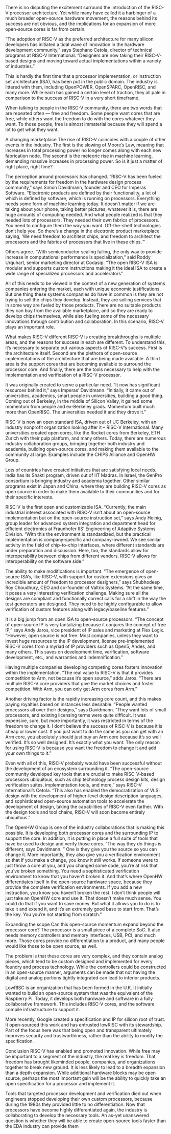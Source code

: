 There is no disputing the excitement surround the introduction of the RISC-V processor architecture. Yet while many have called it a harbinger of a much broader open-source hardware movement, the reasons behind its success are not obvious, and the implications for an expansion of more open-source cores is far from certain.

“The adoption of RISC-V as the preferred architecture for many silicon developers has initiated a tidal wave of innovation in the hardware development community,” says Stephano Cetola, director of technical programs at RISC-V International. “Designers are now taking their RISC-V-based designs and moving toward actual implementations within a variety of industries.”

This is hardly the first time that a processor implementation, or instruction set architecture (ISA), has been put in the public domain. The industry is littered with them, including OpenPOWER, OpenSPARC, OpenRISC, and many more. While each has gained a certain level of traction, they all pale in comparison to the success of RISC-V in a very short timeframe.

When talking to people in the RISC-V community, there are two words that are repeated often — free and freedom. Some people want cores that are free, while others want the freedom to do with the cores whatever they want. To those people, free is almost immaterial because they will spend a lot to get what they want.

A changing marketplace
The rise of RISC-V coincides with a couple of other events in the industry. The first is the slowing of Moore’s Law, meaning that increases in total processing power no longer comes along with each new fabrication node. The second is the meteoric rise in machine learning, demanding massive increases in processing power. So is it just a matter of right place, right time?

The perception around processors has changed. “RISC-V has been fueled by the requirements for freedom in the hardware design process community,” says Simon Davidmann, founder and CEO for Imperas Software. “Electronic products are defined by their functionality, a lot of which is defined by software, which is running on processors. Everything needs some form of machine learning today. It doesn’t matter if we are talking about your phone, taking better pictures, whatever it is, there are huge amounts of computing needed. And what people realized is that they needed lots of processors. They needed their own fabrics of processors. You need to configure them the way you want. Off-the-shelf technologies don’t help you. So there’s a change in the electronic product marketplace saying, ‘We need freedom to architect chips, and freedom to architect the processors and the fabrics of processors that live in these chips.'”

Others agree. “With semiconductor scaling failing, the only way to provide increase in computational performance is specialization,” said Roddy Urquhart, senior marketing director at Codasip. “The open RISC-V ISA is modular and supports custom instructions making it the ideal ISA to create a wide range of specialized processors and accelerators”

All of this needs to be viewed in the context of a new generation of systems companies entering the market, each with unique economic justifications. But one thing these systems companies do have in common is they are not trying to sell the chips they develop. Instead, they are selling services that in some way are fueled by those products. There are no suitable products they can buy from the available marketplace, and so they are ready to develop chips themselves, while also fueling some of the necessary innovations through contribution and collaboration. In this scenario, RISC-V plays an important role.

What makes RISC-V different
RISC-V is creating breakthroughs is multiple areas, and the reasons for success in each are different. To understand this, it’s necessary to separate out various aspects of RISC-V’s success. First is the architecture itself. Second are the plethora of open-source implementations of the architecture that are being made available. A third area is the support cores that are becoming available to surround the processor core. And finally, there are the tools necessary to help with the implementation and verification of a RISC-V processor.

It was originally created to serve a particular need. “It now has significant resources behind it,” says Imperas’ Davidmann. “Initially, it came out of universities, academics, smart people in universities, building a good thing. Coming out of Berkeley, in the middle of Silicon Valley, it gained some momentum from people and ex-Berkeley grads. Momentum built much more than OpenRISC. The universities needed it and they drove it.”

RISC-V is now an open standard ISA, driven out of UC Berkeley, with an industry nonprofit organization looking after it – RISC-V International. Many universities created open cores, like the Rocket cores from Berkeley, ETH Zurich with their pulp platform, and many others. Today, there are numerous industry collaboration groups, bringing together both industry and academia, building open-source cores, and making them available to the community at large. Examples include the CHIPS Alliance and OpenHW Group.

Lots of countries have created initiatives that are satisfying local needs. India has its Shakti program, driven out of IIT Madras. In Israel, the GenPro consortium is bringing industry and academia together. Other similar programs exist in Japan and China, where they are building RISC-V cores as open source in order to make them available to their communities and for their specific interests.

RISC-V is the first open and customizable ISA. “Currently, the main industrial interest associated with RISC-V isn’t about an open-source implementation but on the open-source instruction set,” says Andy Heinig, group leader for advanced system integration and department head for efficient electronics at Fraunhofer IIS’ Engineering of Adaptive Systems Division. “With this the environment is standardized, but the practical implementation is company-specific and company-owned. We see similar activity in the field of chip-to-chip interfaces, where different standards are under preparation and discussion. Here, too, the standards allow for interoperability between chips from different vendors. RISC-V allows for interoperability on the software side.”

The ability to make modifications is important. “The emergence of open-source ISA’s, like RISC-V, with support for custom extensions gives an incredible amount of freedom to processor designers,” says Shubhodeep Roy Choudhury, CEO and co-founder of Valtrix Systems. “At the same time, it poses a very interesting verification challenge. Making sure all the designs are compliant and functionally correct calls for a shift in the way the test generators are designed. They need to be highly configurable to allow verification of custom features along with legacy/baseline features.”

It is a big jump from an open ISA to open-source processors. “The concept of open-source IP is very tantalizing because it conjures the concept of free IP,” says Andy Jaros, vice president of IP sales and marketing at Flex Logix. “However, open source is not free. Most companies, unless they want to invest huge resources to the IP development, license pre-implemented RISC-V cores from a myriad of IP providers such as Open5, Andes, and many others. This saves on development time, verification, software development, etc., and warranties and indemnification.”

Having multiple companies developing competing cores fosters innovation within the implementation. “The real value to RISC-V is that it provides competition to Arm, not because it’s open source,” adds Jaros. “There are multiple RISC-V core providers that give the market choices and foster competition. With Arm, you can only get Arm cores from Arm.”

Another driving factor is the rapidly increasing core count, and this makes paying royalties based on instances less desirable. “People wanted processors all over their designs,” says Davidmann. “They want lots of small processors, and existing licensing terms were quite difficult. It was expensive, sure, but more importantly, it was restricted in terms of the freedom to change it. I don’t believe the success of RISC-V is because it is cheap or lower cost. If you just want to do the same as you can get with an Arm core, you absolutely should just buy an Arm core because it’s so well verified. It’s so well designed. It’s exactly what you want. The only reason for using RISC-V is because you want the freedom to change it and add your own things to it.”

Even with all of this, RISC-V probably would have been successful without the development of an ecosystem surrounding it. “The open-source community developed key tools that are crucial to make RISC-V-based processors ubiquitous, such as chip technology process design kits, design verification suites, implementation tools, and more,” says RISC-V International’s Cetola. “This also has enabled the democratization of VLSI design with the development of higher-level design description languages, and sophisticated open-source automation tools to accelerate the development of design, taking the capabilities of RISC-V even farther. With the design tools and tool chains, RISC-V will soon become entirely ubiquitous.”

The OpenHW Group is one of the industry collaborations that is making this possible. It is developing both processor cores and the surrounding IP to support the core. In addition, it is putting in place a full suite of tools that have be used to design and verify those cores. “The way they do things is different, says Davidmann. ” One is they give you the source so you can change it. More importantly, they also give you a verification environment so that if you make a change, you know it still works. If someone were to just throw a core at you, and you changed some code, you’re at risk that you’ve broken something. You need a sophisticated verification environment to know that you haven’t broken it. And that’s where OpenHW differentiates itself in the open-source hardware space, because they provide the complete verification environments. If you add a new instruction, you know you haven’t broken the rest. I don’t think people will just take an OpenHW core and use it. That doesn’t make much sense. You could do that if you want to save money. But what it allows you to do is to take it and extend it, and it’s an extremely good base to start from. That’s the key. You you’re not starting from scratch.”

Expanding the scope
Can this open-source momentum expand beyond the processor core? The processor is a small piece of a complete SoC. It also needs memory controllers and memory interfaces, USB, PCI, and much more. Those cores provide no differentiation to a product, and many people would like those to be open source, as well.

The problem is that these cores are very complex, and they contain analog pieces, which tend to be custom designed and implemented for every foundry and process technology. While the controllers could be constructed in an open-source manner, arguments can be made that not having the digital and analog portions tightly integrated can lead to inferior products.

LowRISC is an organization that has been formed in the U.K. It initially wanted to build an open-source system that was the equivalent of the Raspberry Pi. Today, it develops both hardware and software in a fully collaborative framework. This includes RISC-V cores, and the software compile infrastructure to support it.

More recently, Google created a specification and IP for silicon root of trust. It open-sourced this work and has entrusted lowRISC with its stewardship. Part of the focus here was that being open and transparent ultimately improves security and trustworthiness, rather than the ability to modify the specification.

Conclusion
RISC-V has enabled and promoted innovation. While free may be important to a segment of the industry, the real key is freedom. That freedom has brought likeminded people, companies, and organizations together to break new ground. It is less likely to lead to a breadth expansion than a depth expansion. While additional hardware blocks may be open source, perhaps the most important gain will be the ability to quickly take an open specification for a processor and implement it.

Tools that targeted processor development and verification died out when engineers stopped developing their own custom processors, because during the 1980s they provided little to no differentiation. Now that processors have become highly differentiated again, the industry is collaborating to develop the necessary tools. An as-yet unanswered question is whether they will be able to create open-source tools faster than the EDA industry can provide them
